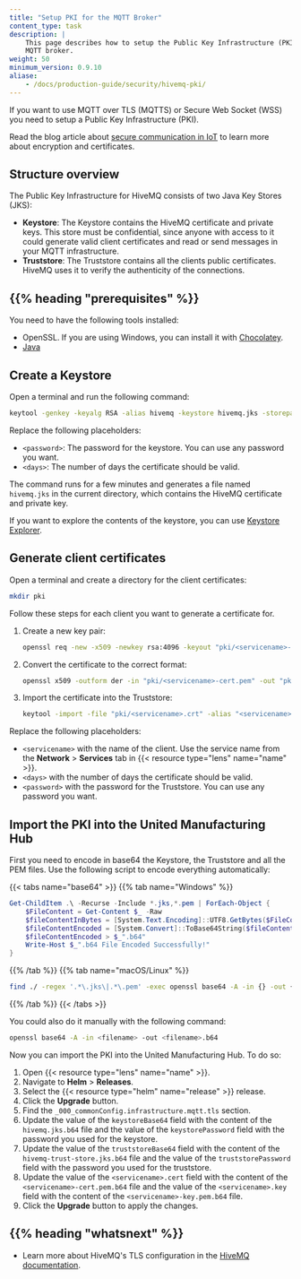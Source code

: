```yaml
---
title: "Setup PKI for the MQTT Broker"
content_type: task
description: |
    This page describes how to setup the Public Key Infrastructure (PKI) for the
    MQTT broker.
weight: 50
minimum_version: 0.9.10
aliase:
    - /docs/production-guide/security/hivemq-pki/
---
```


<!-- overview -->

If you want to use MQTT over TLS (MQTTS) or Secure Web Socket (WSS) you need
to setup a Public Key Infrastructure (PKI).

Read the blog article about
[secure communication in IoT](https://www.umh.app/post/an-introduction-into-certificates-and-secure-communication-in-iot-for-normal-people)
to learn more about encryption and certificates.

## Structure overview

The Public Key Infrastructure for HiveMQ consists of two Java Key Stores (JKS):

- **Keystore**: The Keystore contains the HiveMQ certificate and private keys.
  This store must be confidential, since anyone with access to it could generate
  valid client certificates and read or send messages in your MQTT infrastructure.
- **Truststore**: The Truststore contains all the clients public certificates.
  HiveMQ uses it to verify the authenticity of the connections.

## {{% heading "prerequisites" %}}

You need to have the following tools installed:

- OpenSSL. If you are using Windows, you can install it with
  [Chocolatey](https://chocolatey.org/packages/openssl).
- [Java](https://www.java.com/en/download/manual.jsp)

<!-- steps -->

## Create a Keystore

Open a terminal and run the following command:

```bash
keytool -genkey -keyalg RSA -alias hivemq -keystore hivemq.jks -storepass <password> -validity <days> -keysize 4096 -dname "CN={{< resource type="service" name="mqttbroker" >}}" -ext "SAN=IP:127.0.0.1"
```

Replace the following placeholders:

- `<password>`: The password for the keystore. You can use any password you want.
- `<days>`: The number of days the certificate should be valid.

The command runs for a few minutes and generates a file named `hivemq.jks` in
the current directory, which contains the HiveMQ certificate and private key.

If you want to explore the contents of the keystore, you can use
[Keystore Explorer](https://keystore-explorer.org/).

## Generate client certificates

Open a terminal and create a directory for the client certificates:

```bash
mkdir pki
```

Follow these steps for each client you want to generate a certificate for.

1. Create a new key pair:

    ```bash
    openssl req -new -x509 -newkey rsa:4096 -keyout "pki/<servicename>-key.pem" -out "pki/<servicename>-cert.pem" -nodes -days <days> -subj "/CN=<servicename>"
    ```

2. Convert the certificate to the correct format:

   ```bash
   openssl x509 -outform der -in "pki/<servicename>-cert.pem" -out "pki/<servicename>.crt"
   ```

3. Import the certificate into the Truststore:

   ```bash
   keytool -import -file "pki/<servicename>.crt" -alias "<servicename>" -keystore hivemq-trust-store.jks -storepass <password>
   ```

Replace the following placeholders:

- `<servicename>` with the name of the client. Use the service name
from the **Network** > **Services** tab in {{< resource type="lens" name="name" >}}.
- `<days>` with the number of days the certificate should be valid.
- `<password>` with the password for the Truststore. You can use any password you want.

## Import the PKI into the United Manufacturing Hub

First you need to encode in base64 the Keystore, the Truststore and all the PEM
files. Use the following script to encode everything automatically:
  
{{< tabs name="base64" >}}
{{% tab name="Windows" %}}

  ```powershell
  Get-ChildItem .\ -Recurse -Include *.jks,*.pem | ForEach-Object {
      $FileContent = Get-Content $_ -Raw
      $fileContentInBytes = [System.Text.Encoding]::UTF8.GetBytes($FileContent)
      $fileContentEncoded = [System.Convert]::ToBase64String($fileContentInBytes)
      $fileContentEncoded > $_".b64"
      Write-Host $_".b64 File Encoded Successfully!"
  }
  ```

{{% /tab %}}
{{% tab name="macOS/Linux" %}}

  ```bash
  find ./ -regex '.*\.jks\|.*\.pem' -exec openssl base64 -A -in {} -out {}.b64 \;
  ```

{{% /tab %}}
{{< /tabs >}}

You could also do it manually with the following command:

  ```bash
  openssl base64 -A -in <filename> -out <filename>.b64
  ```

Now you can import the PKI into the United Manufacturing Hub. To do so:

1. Open {{< resource type="lens" name="name" >}}.
2. Navigate to **Helm** > **Releases**.
3. Select the {{< resource type="helm" name="release" >}} release.
4. Click the **Upgrade** button.
5. Find the `_000_commonConfig.infrastructure.mqtt.tls` section.
6. Update the value of the `keystoreBase64` field with the content of the
   `hivemq.jks.b64` file and the value of the `keystorePassword` field with the
   password you used for the keystore.
7. Update the value of the `truststoreBase64` field with the content of the
   `hivemq-trust-store.jks.b64` file and the value of the `truststorePassword`
   field with the password you used for the truststore.
8. Update the value of the `<servicename>.cert` field with the content of the
   `<servicename>-cert.pem.b64` file and the value of the `<servicename>.key` field
   with the content of the `<servicename>-key.pem.b64` file.
9. Click the **Upgrade** button to apply the changes.

<!-- Optional section; add links to information related to this topic. -->
## {{% heading "whatsnext" %}}

- Learn more about HiveMQ's TLS configuration in the
  [HiveMQ documentation](https://www.hivemq.com/docs/hivemq/4.9/user-guide/howtos.html).
